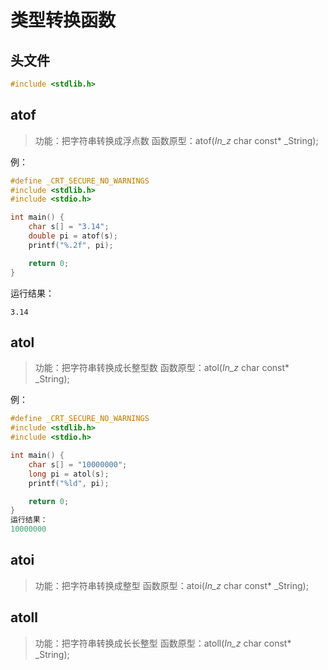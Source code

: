 # 类型转换函数
## 头文件
```c
#include <stdlib.h>
```
## atof
>功能：把字符串转换成浮点数
>函数原型：atof(_In_z_ char const* _String);

例：
```c
#define _CRT_SECURE_NO_WARNINGS
#include <stdlib.h>
#include <stdio.h>

int main() {
	char s[] = "3.14";
	double pi = atof(s);
	printf("%.2f", pi);

	return 0;
}
```
运行结果：
```shell
3.14
```
## atol
>功能：把字符串转换成长整型数
>函数原型：atol(_In_z_ char const* _String);

例：
```c
#define _CRT_SECURE_NO_WARNINGS
#include <stdlib.h>
#include <stdio.h>

int main() {
	char s[] = "10000000";
	long pi = atol(s);
	printf("%ld", pi);

	return 0;
}
运行结果：
10000000
```
## atoi
>功能：把字符串转换成整型
>函数原型：atoi(_In_z_ char const* _String);

## atoll
>功能：把字符串转换成长长整型
>函数原型：atoll(_In_z_ char const* _String);